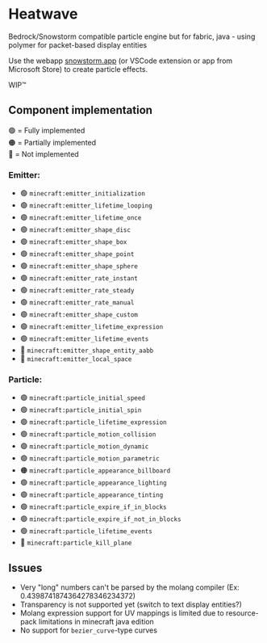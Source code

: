 # Heatwave

Bedrock/Snowstorm compatible particle engine but for fabric, java - using polymer for packet-based display entities

Use the webapp [snowstorm.app](https://snowstorm.app) (or VSCode extension or app from Microsoft Store) to create particle effects.

WIP™

## Component implementation

🟢 = Fully implemented\
🟠 = Partially implemented\
🔴 = Not implemented

### Emitter:
 
- 🟢 `minecraft:emitter_initialization`
- 🟢 `minecraft:emitter_lifetime_looping`
- 🟢 `minecraft:emitter_lifetime_once`
- 🟢 `minecraft:emitter_shape_disc`
- 🟢 `minecraft:emitter_shape_box`
- 🟢 `minecraft:emitter_shape_point`
- 🟢 `minecraft:emitter_shape_sphere`
- 🟢 `minecraft:emitter_rate_instant`
- 🟢 `minecraft:emitter_rate_steady`
- 🟢 `minecraft:emitter_rate_manual`
- 🟢 `minecraft:emitter_shape_custom`
- 🟢 `minecraft:emitter_lifetime_expression`
- 🟢 `minecraft:emitter_lifetime_events`
- 🔴 `minecraft:emitter_shape_entity_aabb`
- 🔴 `minecraft:emitter_local_space`

### Particle:

- 🟢 `minecraft:particle_initial_speed`
- 🟢 `minecraft:particle_initial_spin`
- 🟢 `minecraft:particle_lifetime_expression`
- 🟢 `minecraft:particle_motion_collision`
- 🟢 `minecraft:particle_motion_dynamic`
- 🟢 `minecraft:particle_motion_parametric`
- 🟠 `minecraft:particle_appearance_billboard`
- 🟢 `minecraft:particle_appearance_lighting`
- 🟢 `minecraft:particle_appearance_tinting`
- 🟢 `minecraft:particle_expire_if_in_blocks`
- 🟢 `minecraft:particle_expire_if_not_in_blocks`
- 🟢 `minecraft:particle_lifetime_events`
- 🔴 `minecraft:particle_kill_plane`

## Issues

- Very "long" numbers can't be parsed by the molang compiler (Ex: 0.4398741874364278346234372)
- Transparency is not supported yet (switch to text display entities?)
- Molang expression support for UV mappings is limited due to resource-pack limitations in minecraft java edition 
- No support for `bezier_curve`-type curves
